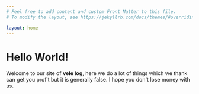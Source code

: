 ```yaml
---
# Feel free to add content and custom Front Matter to this file.
# To modify the layout, see https://jekyllrb.com/docs/themes/#overriding-theme-defaults

layout: home
---
```

# Hello World!
Welcome to our site of **vele log**, here we do a lot of things which we thank can get you profit but it is generally false. I hope you don't lose money with us.
